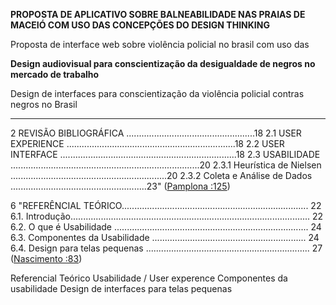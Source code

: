 **PROPOSTA DE APLICATIVO SOBRE BALNEABILIDADE NAS PRAIAS DE MACEIÓ COM USO DAS CONCEPÇÕES DO DESIGN THINKING**

Proposta de interface web sobre violência policial no brasil com uso das 	

**Design audiovisual para conscientização da desigualdade de negros no mercado de trabalho**

Design de interfaces para conscientização da violência policial contras negros no Brasil


-----

2 REVISÃO BIBLIOGRÁFICA ...................................................18 
2.1 USER EXPERIENCE ...................................................................18 
2.2 USER INTERFACE ......................................................................18 
2.3 USABILIDADE ...........................................................................20 
2.3.1 Heurística de Nielsen ..............................................................20 
2.3.2 Coleta e Análise de Dados ......................................................23" ([Pamplona :125](zotero://open-pdf/groups/4374086/items/CSIH6A8G?page=12))

6 "REFERÊNCIAL TEÓRICO.......................................................................... 22 
6.1. Introdução............................................................................................... 22 6.2. O que é Usabilidade ............................................................................. 24 6.3. Componentes da Usabilidade ............................................................. 24 6.4. Design para telas pequenas ................................................................. 27 ([Nascimento :83](zotero://open-pdf/groups/4374086/items/RIC24DY2?page=9))

Referencial Teórico
	Usabilidade / User experence
	Componentes da usabilidade
	Design de interfaces para telas pequenas
